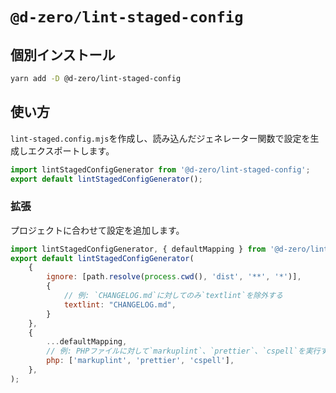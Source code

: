 # `@d-zero/lint-staged-config`

## 個別インストール

```sh
yarn add -D @d-zero/lint-staged-config
```

## 使い方

`lint-staged.config.mjs`を作成し、読み込んだジェネレーター関数で設定を生成しエクスポートします。

```js
import lintStagedConfigGenerator from '@d-zero/lint-staged-config';
export default lintStagedConfigGenerator();
```

### 拡張

プロジェクトに合わせて設定を追加します。

```js
import lintStagedConfigGenerator, { defaultMapping } from '@d-zero/lint-staged-config';
export default lintStagedConfigGenerator(
	{
		ignore: [path.resolve(process.cwd(), 'dist', '**', '*')],
		{
			// 例: `CHANGELOG.md`に対してのみ`textlint`を除外する
			textlint: "CHANGELOG.md",
		}
	},
	{
		...defaultMapping,
		// 例: PHPファイルに対して`markuplint`、`prettier`、`cspell`を実行する
		php: ['markuplint', 'prettier', 'cspell'],
	},
);
```
